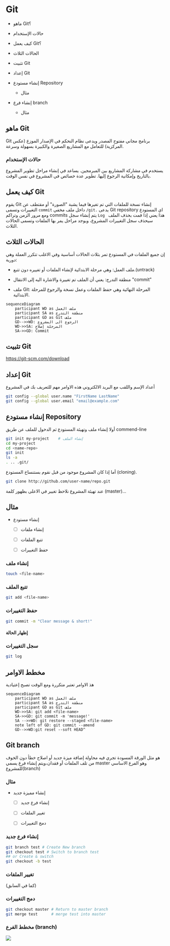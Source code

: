 # Git

- ماهو Git؟

- حالات الإستخدام

- كيف يعمل Git؟

- الحالات الثلاث

- تثبيت Git

- إعداد Git

- إنشاء مستودع Repository

  	- مثال
  
- إنشاء فرع branch

  	- مثال

  

## ماهو Git

Git برنامج مجاني مفتوح المصدر ويدعى نظام النحكم في الإصدار الموزع (عكس المركزية) للتعامل
مع المشاريع الصغيرة والكبيرة بسهولة وسرعة.



### حالات الإستخدام

يستخدم في مشاركة المشاريع بين المبرمجين.
يساعد في إنشاء مراحل تطوير المشروع بالتاريخ وإمكانية الرجوع إليها.
تطوير عدة خصائص في المشروع في نفس الوقت.

## كيف يعمل Git

يقوم Git إنشاء نسخة للملفات التي تم تغيرها فيما يشبة "الصورة" أو مقتطف عن التغييرات وتسمى `commit` داخل ملف مخفي `/git.` يدعى Git repository اي المستودع ومع مرور الزمن وتراكم commits يتم إنشاء سجل `Log ` هذا يعني إذا قمت بحذف الملف سيحذف سجل التغييرات المشروع، ويوجد مراحل يمر بها الملفات وتسمى الحالات الثلاث.

## الحالات الثلاث

إن جميع الملفات في المستودع تمر بثلاث الحالات أساسية وفي الاغلب تتكرر العملة وهي دورية:

- ملف العمل:  وهي مرحلة الابتدائية لإنشاء الملفات أو تغييره دون تتبع.(untrack)

- منطقة التدرج: يعني أن الملف تم تغييرة والاشارة اليه إلى الانتقال "commit"

- ملف Git: المرحلة النهائية وهي حفظ الملفات وعمل نسخة والرجوع للمرحلة الابتدائية.

```mermaid
sequenceDiagram
    participant WD as ملف العمل
    participant SA as منطقة التدرج
    participant GD as Git ملف
    GD-->>WD: الرجوع الى المشروع
    WD->>SA: المرحلة إصلاح
    SA->>GD: Commit
```



## تثبيت Git



https://git-scm.com/download




## إعداد Git

أعداد الإسم واللقب مع البريد الالكتروني هذه الاوامر مهم للتعريف بك في المشروع

```bash
git config --global user.name "FirstName LastName"
git config --global user.email "email@example.com"
```

## إنشاء مستودع Repository

أولا إنشاء ملف وتهيئة المستودع ثم الدخول للملف عن طريق commend-line

```bash
git init my-project    # إنشاء الملف
cd my-project    
cd <name-repo>
git init
ls -a 
. .. .git/

```

أما إذا كان المشروع موجود من قبل نقوم بستنساخ المستودع (cloning).

```bash
git clone http://github.com/user-name/repo.git
```



عند تهيئة المشروع نلاحظ تغيير في الاعلى بظهور كلمة (master)...



## مثال

- إنشاء مستودع 

  - [ ] إنشاء ملفات 

  - [ ] تتبع الملفات 

  - [ ] حفظ التغييرات

    

### إنشاء ملف

````bash
touch <file-name>
````



 ### تتبع الملف

````bash
git add <file-name>
````



### حفظ التغييرات

````bash
git commit -m "Clear message & short!"
````

#### إظهار الحالة

###  سجل التغييرات



````bash
git log
````



## مخطط الاوامر

هذ الاوامر تعتبر متكررة ومع الوقت تصبح إعتيادية

```mermaid
sequenceDiagram
    participant WD as ملف العمل
    participant SA as منطقة التدرج
    participant GD as Git ملف
    WD->>SA: git add <file-name>
    SA->>GD: git commit -m 'message!'
    SA -->>WD: git restore --staged <file-name>
    note left of GD: git commit --amend
    GD-->>WD:git reset --soft HEAD^
```





## Git branch

هو مثل الورقة المسودة تجري فيه محاولة إضافة ميزة جديد أو اصلاح خطأ دون الخوف من تلف الملفات أو فقدان،ويتم إنشاء فرع يسمي master وهو الفرع الاساسي للمشروع(branch)



### مثال

 - إنشاء مميزة جديد
   - [ ] إنشاء فرع جديد
   
   - [ ] تغيير الملفات
   
   - [ ] دمج التغييرات
   
     

### إنشاء فرع جديد

```bash
git branch test # Create New branch
git checkout test # Switch to branch test
## or Create & switch
git checkout -b test
```



### تغيير الملفات

(كما في السابق)



### دمج التغييرات

````bash
git checkout master # Return to master branch
git merge test      # merge test into master
````


### مخطط الفرع (branch)

[![](https://mermaid.ink/img/eyJjb2RlIjoiZ2l0R3JhcGg6XG5vcHRpb25zXG57XG4gICAgXCJub2RlU3BhY2luZ1wiOiAxMjAsXG4gICAgXCJub2RlUmFkaXVzXCI6IDEwXG59XG5lbmRcbmNvbW1pdFxuYnJhbmNoIHRlc3RcbmNoZWNrb3V0IHRlc3RcbmNvbW1pdFxuY29tbWl0XG5jaGVja291dCBtYXN0ZXJcbmNvbW1pdFxuY29tbWl0XG5tZXJnZSB0ZXN0XG5cblx0XHRcdFx0XHQiLCJtZXJtYWlkIjp7InRoZW1lIjoiZGVmYXVsdCJ9LCJ1cGRhdGVFZGl0b3IiOmZhbHNlfQ)](https://mermaid-js.github.io/mermaid-live-editor/#/edit/eyJjb2RlIjoiZ2l0R3JhcGg6XG5vcHRpb25zXG57XG4gICAgXCJub2RlU3BhY2luZ1wiOiAxMjAsXG4gICAgXCJub2RlUmFkaXVzXCI6IDEwXG59XG5lbmRcbmNvbW1pdFxuYnJhbmNoIHRlc3RcbmNoZWNrb3V0IHRlc3RcbmNvbW1pdFxuY29tbWl0XG5jaGVja291dCBtYXN0ZXJcbmNvbW1pdFxuY29tbWl0XG5tZXJnZSB0ZXN0XG5cblx0XHRcdFx0XHQiLCJtZXJtYWlkIjp7InRoZW1lIjoiZGVmYXVsdCJ9LCJ1cGRhdGVFZGl0b3IiOmZhbHNlfQ)

